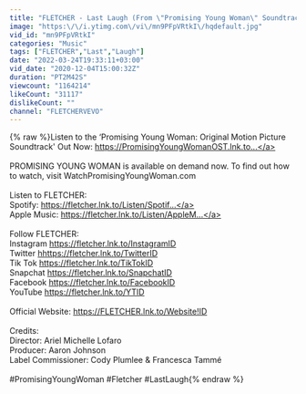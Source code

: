 ```yaml
---
title: "FLETCHER - Last Laugh (From \"Promising Young Woman\" Soundtrack)"
image: "https:\/\/i.ytimg.com\/vi\/mn9PFpVRtkI\/hqdefault.jpg"
vid_id: "mn9PFpVRtkI"
categories: "Music"
tags: ["FLETCHER","Last","Laugh"]
date: "2022-03-24T19:33:11+03:00"
vid_date: "2020-12-04T15:00:32Z"
duration: "PT2M42S"
viewcount: "1164214"
likeCount: "31117"
dislikeCount: ""
channel: "FLETCHERVEVO"
---
```

{% raw %}Listen to the ‘Promising Young Woman: Original Motion Picture Soundtrack' Out Now: <a rel="nofollow" target="blank" href="https://PromisingYoungWomanOST.lnk.to...">https://PromisingYoungWomanOST.lnk.to...</a><br /><br />PROMISING YOUNG WOMAN is available on demand now. To find out how to watch, visit WatchPromisingYoungWoman.com<br /><br />Listen to FLETCHER:<br />Spotify: <a rel="nofollow" target="blank" href="https://fletcher.lnk.to/Listen/Spotif...">https://fletcher.lnk.to/Listen/Spotif...</a> <br />Apple Music: <a rel="nofollow" target="blank" href="https://fletcher.lnk.to/Listen/AppleM...">https://fletcher.lnk.to/Listen/AppleM...</a><br /><br />Follow FLETCHER: <br />Instagram <a rel="nofollow" target="blank" href="https://fletcher.lnk.to/InstagramID">https://fletcher.lnk.to/InstagramID</a><br />Twitter <a rel="nofollow" target="blank" href="hhttps://fletcher.lnk.to/TwitterID">hhttps://fletcher.lnk.to/TwitterID</a><br />Tik Tok <a rel="nofollow" target="blank" href="https://fletcher.lnk.to/TikTokID">https://fletcher.lnk.to/TikTokID</a><br />Snapchat <a rel="nofollow" target="blank" href="https://fletcher.lnk.to/SnapchatID">https://fletcher.lnk.to/SnapchatID</a><br />Facebook <a rel="nofollow" target="blank" href="https://fletcher.lnk.to/FacebookID">https://fletcher.lnk.to/FacebookID</a><br />YouTube <a rel="nofollow" target="blank" href="https://fletcher.lnk.to/YTID">https://fletcher.lnk.to/YTID</a><br /><br />Official Website: <a rel="nofollow" target="blank" href="https://FLETCHER.lnk.to/Website!ID">https://FLETCHER.lnk.to/Website!ID</a> <br /><br />Credits: <br />Director: Ariel Michelle Lofaro<br />Producer: Aaron Johnson<br />Label Commissioner: Cody Plumlee &amp; Francesca Tammé<br /><br />#PromisingYoungWoman #Fletcher #LastLaugh{% endraw %}
